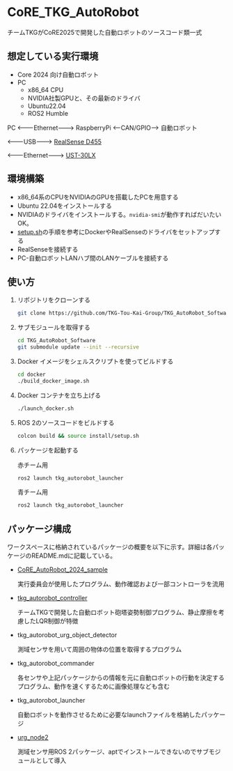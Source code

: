 # CoRE_TKG_AutoRobot

チームTKGがCoRE2025で開発した自動ロボットのソースコード類一式

## 想定している実行環境
- Core 2024 向け自動ロボット
- PC
  - x86_64 CPU
  - NVIDIA社製GPUと、その最新のドライバ
  - Ubuntu22.04
  - ROS2 Humble

PC <---Ethernet---> RaspberryPi <--CAN/GPIO--> 自動ロボット

   <---USB---> [RealSense D455](https://www.intelrealsense.com/depth-camera-d455/)

   <---Ethernet---> [UST-30LX](https://www.hokuyo-aut.co.jp/search/single.php?serial=195)

## 環境構築
- x86_64系のCPUをNVIDIAのGPUを搭載したPCを用意する
- Ubuntu 22.04をインストールする
- NVIDIAのドライバをインストールする。`nvidia-smi`が動作すればだいたいOK。
- [setup.sh](./setup.sh)の手順を参考にDockerやRealSenseのドライバをセットアップする
- RealSenseを接続する
- PC-自動ロボットLANハブ間のLANケーブルを接続する

## 使い方
1. リポジトリをクローンする
   ```bash
   git clone https://github.com/TKG-Tou-Kai-Group/TKG_AutoRobot_Software.git
   ```

3. サブモジュールを取得する
   ```bash
   cd TKG_AutoRobot_Software
   git submodule update --init --recursive
   ```

4. Docker イメージをシェルスクリプトを使ってビルドする
   ```bash
   cd docker
   ./build_docker_image.sh
   ```

5. Docker コンテナを立ち上げる
   ```bash
   ./launch_docker.sh
   ```

6. ROS 2のソースコードをビルドする
   ```bash
   colcon build && source install/setup.sh
   ```

7. パッケージを起動する

   赤チーム用
   ```bash
   ros2 launch tkg_autorobot_launcher
   ```
   青チーム用
   ```bash
   ros2 launch tkg_autorobot_launcher
   ```

## パッケージ構成
ワークスペースに格納されているパッケージの概要を以下に示す。詳細は各パッケージのREADME.mdに記載している。

- [CoRE_AutoRobot_2024_sample](https://github.com/scramble-robot/CoRE_AutoRobot_2024_sample)

  実行委員会が使用したプログラム、動作確認および一部コントローラを流用


- [tkg_autorobot_controller](https://github.com/TKG-Tou-Kai-Group/tkg_autorobot_controller)

  チームTKGで開発した自動ロボット砲塔姿勢制御プログラム、静止摩擦を考慮したLQR制御が特徴


- tkg_autorobot_urg_object_detector

  測域センサを用いて周囲の物体の位置を取得するプログラム


- tkg_autorobot_commander

  各センサや上記パッケージからの情報を元に自動ロボットの行動を決定するプログラム、動作を速くするために画像処理なども含む


- tkg_autorobot_launcher

  自動ロボットを動作させるために必要なlaunchファイルを格納したパッケージ


- [urg_node2](https://github.com/Hokuyo-aut/urg_node2)

  測域センサ用ROS 2パッケージ、aptでインストールできないのでサブモジュールとして導入

